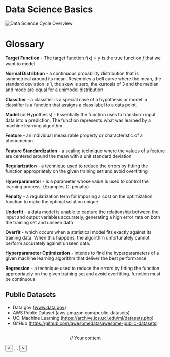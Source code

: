 # Data Science Basics

![Data Science Cycle Overview](https://gist.githubusercontent.com/jonepl/72f80e006a0bc545ba83367dca624f20/raw/6d8f6806f536bd7f09f89f300eee521a876f69ce/Data-Science-Cycle-Overview.png)

# Glossary

**Target Function** - The target function f(x) = y is the true function *f* that we want to model.

**Normal Distribtion** - a continuous probability distribution that is symmetrical around its mean. Resembles a bell curve where the mean, the standard deviation is 1, the skew is zero, the kurtosis of 3 and the median and mode are equal for a unimodel distribution. 

**Classifier** -  a classifier is a special case of a hypothesis or model: a classifier is a function that assigns a class label to a data point.

**Model** (or Hypothesis) - Essentially the function uses to transform input data into a prediction. The function represents what was learned by a machine learning algorithm.

**Feature** - an individual measurable property or characteristic of a phenomenon

**Feature Standardization** - a scaling technique where the values of a feature are centered around the mean with a unit standard deviation

**Regularization** - a technique used to reduce the errors by fitting the function appropriately on the given training set and avoid overfitting

**Hyperparameter** - is a parameter whose value is used to control the learning process. (Examples C, penalty)

**Penalty** - a regularization term for imposing a cost on the optimization function to make the optimal solution unique

**Underfit** - a data model is unable to capture the relationship between the input and output variables accurately, generating a high error rate on both the training set and unseen data

**Overfit** - which occurs when a statistical model fits exactly against its training data. When this happens, the algorithm unfortunately cannot perform accurately against unseen data.

**Hyperparameter Optimization** - intends to find the hyperparameters of a given machine learning algorithm that deliver the best performance

**Regression** - a technique used to reduce the errors by fitting the function appropriately on the given training set and avoid overfitting. function must be continuous




















## Public Datasets

* Data.gov (www.data.gov)
* AWS Public Dataset (aws.amazon.com/public-datasets)
* UCI Machine Learning (https://archive.ics.uci.edu/ml/datasets.php)
* GitHub (https://github.com/awesomedata/awesome-public-datasets)


[![]()](https://github.com/user/repository/subscription)

<p align="center">
    // Your content
</p>

[<button class="button" type="submit"><</button>](DataScience-Notes.md)
... [<button class="button" type="submit">></button>](Code-Snippets.md)



